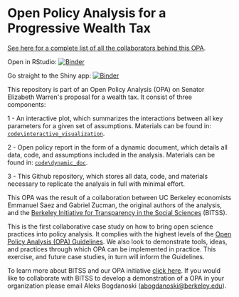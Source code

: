 # Open Policy Analysis for a Progressive Wealth Tax
[See here for a complete list of all the collaborators behind this OPA](https://github.com/BITSS/opa-wealthtax/blob/master/credits.md).

Open in RStudio: [![Binder](http://mybinder.org/badge_logo.svg)](https://mybinder.org/v2/gh/BITSS/opa-wealthtax/master?urlpath=rstudio)

Go straight to the Shiny app: [![Binder](http://mybinder.org/badge_logo.svg)](https://mybinder.org/v2/gh/BITSS/opa-wealthtax/master?urlpath=shiny/code/interactive_visualization/)


This repository is part of an Open Policy Analysis (OPA) on Senator Elizabeth Warren's proposal for a wealth tax. It consist of three components:

1 - An interactive plot, which summarizes the interactions between all key parameters for a given set of assumptions. Materials can be found in: [`code\interactive_visualization`](https://github.com/BITSS/opa-wealthtax/tree/master/code/interactive_visualization).

2 - Open policy report in the form of a dynamic document, which details all data, code, and assumptions included in the analysis. Materials can be found in: [`code\dynamic_doc`](https://github.com/BITSS/opa-wealthtax/tree/master/code/dynamic_doc).

3 - This Github repository, which stores all data, code, and materials necessary to replicate the analysis in full with minimal effort.  

This OPA was the result of a collaboration between UC Berkeley economists Emmanuel Saez and Gabriel Zucman, the original authors of the analysis, and the [Berkeley Initiative for Transparency in the Social Sciences](https://www.bitss.org/) (BITSS).

This is the first collaborative case study on how to bring open science practices into policy analysis. It complies with the highest levels of the [Open Policy Analysis (OPA) Guidelines](https://www.bitss.org/opa/community-standards/). We also look to demonstrate tools, ideas, and practices through which OPA can be implemented in practice. This exercise, and future case studies, in turn will inform the Guidelines. 

To learn more about BITSS and our OPA initiative [click here](www.bitss.org/opa/). If you would like to collaborate with BITSS to develop a demonstration of a OPA in your organization please email Aleks Bogdanoski (abogdanoski@berkeley.edu).

